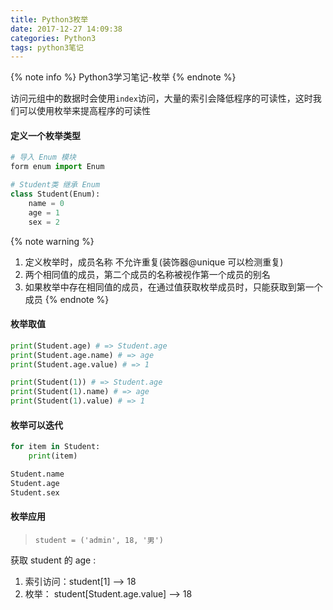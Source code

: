 ```yaml
---
title: Python3枚举
date: 2017-12-27 14:09:38
categories: Python3
tags: python3笔记
---
```

{% note info %}
Python3学习笔记-枚举
{% endnote %}

访问元组中的数据时会使用`index`访问，大量的索引会降低程序的可读性，这时我们可以使用枚举来提高程序的可读性

<!-- more -->
#### 定义一个枚举类型
```python
# 导入 Enum 模块
form enum import Enum

# Student类 继承 Enum
class Student(Enum):
    name = 0
    age = 1
    sex = 2
```
{% note warning %}
1. 定义枚举时，成员名称 不允许重复(装饰器@unique 可以检测重复)
2. 两个相同值的成员，第二个成员的名称被视作第一个成员的别名
3. 如果枚举中存在相同值的成员，在通过值获取枚举成员时，只能获取到第一个成员
{% endnote %}
#### 枚举取值
```python
print(Student.age) # => Student.age
print(Student.age.name) # => age
print(Student.age.value) # => 1

print(Student(1)) # => Student.age
print(Student(1).name) # => age
print(Student(1).value) # => 1
```

#### 枚举可以迭代 

```python
for item in Student:
    print(item)

Student.name
Student.age
Student.sex
```

#### 枚举应用
> `student = ('admin', 18, '男')`

获取 student 的 age :
1. 索引访问：student[1] --> 18
2. 枚举： student[Student.age.value] --> 18

